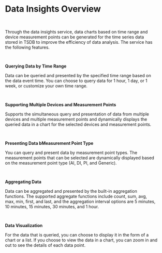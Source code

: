 # Data Insights Overview

<br />

Through the data insights service, data charts based on time range and device measurement points can be generated for the time series data stored in TSDB to improve the efficiency of data analysis. The service has the following features.

<br />

**Querying Data by Time Range**

Data can be queried and presented by the specified time range based on the data event time. You can choose to query data for 1 hour, 1 day, or 1 week, or customize your own time range.

<br />

**Supporting Multiple Devices and Measurement Points**

Supports the simultaneous query and presentation of data from multiple devices and multiple measurement points and dynamically displays the queried data in a chart for the selected devices and measurement points.

<br />

**Presenting Data bMeasurement Point Type**

You can query and present data by measurement point types. The measurement points that can be selected are dynamically displayed based on the measurement point type (AI, DI, PI, and Generic).

<br />

**Aggregating Data**

Data can be aggregated and presented by the built-in aggregation functions. The supported aggregate functions include count, sum, avg, max, min, first, and last, and the aggregation interval options are 5 minutes, 10 minutes, 15 minutes, 30 minutes, and 1 hour.

<br />

**Data Visualization**

For the data that is queried, you can choose to display it in the form of a chart or a list. If you choose to view the data in a chart, you can zoom in and out to see the details of each data point.